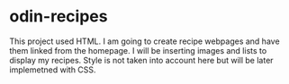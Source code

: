 # odin-recipes

This project used HTML. I am going to create recipe webpages and have them linked from the homepage. I will be inserting images and lists to display my recipes. Style is not taken into account here but will be later implemetned with CSS.
